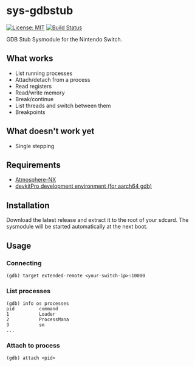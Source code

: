 # sys-gdbstub

[![License: MIT](https://img.shields.io/badge/license-MIT-bri)](LICENSE)
[![Build Status](https://travis-ci.com/mossvr/sys-gdbstub.svg?branch=master)](https://travis-ci.com/mossvr/sys-gdbstub)

GDB Stub Sysmodule for the Nintendo Switch.

## What works

+ List running processes
+ Attach/detach from a process
+ Read registers
+ Read/write memory
+ Break/continue
+ List threads and switch between them
+ Breakpoints

## What doesn't work yet

+ Single stepping

## Requirements

+ [Atmosphere-NX](https://github.com/Atmosphere-NX/Atmosphere)
+ [devkitPro development environment (for aarch64 gdb)](https://switchbrew.org/wiki/Setting_up_Development_Environment)

## Installation

Download the latest release and extract it to the root of your sdcard. The
sysmodule will be started automatically at the next boot.

## Usage

### Connecting

    (gdb) target extended-remote <your-switch-ip>:10000

### List processes

    (gdb) info os processes
    pid         command
    1           Loader
    2           ProcessMana
    3           sm
    ...

### Attach to process

    (gdb) attach <pid>

